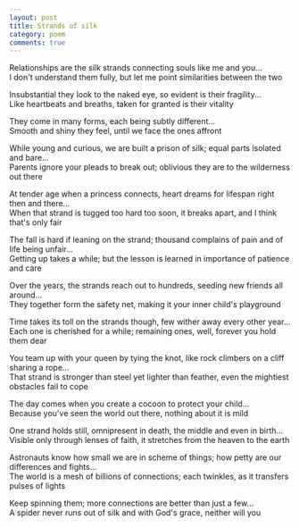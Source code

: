 ```yaml
---
layout: post
title: Strands of silk
category: poem
comments: true
---
```



Relationships are the silk strands connecting souls like me and you...   
I don't understand them fully, but let me point similarities between the two


Insubstantial they look to the naked eye, so evident is their fragility...   
Like heartbeats and breaths, taken for granted is their vitality 


They come in many forms, each being subtly different...   
Smooth and shiny they feel, until we face the ones affront 


While young and curious, we are built a prison of silk; equal parts isolated and bare...   
Parents ignore your pleads to break out; oblivious they are to the wilderness out there 


At tender age when a princess connects, heart dreams for lifespan right then and there...  
When that strand is tugged too hard too soon, it breaks apart, and I think that's only fair 


The fall is hard if leaning on the strand; thousand complains of pain and of life being unfair...   
Getting up takes a while; but the lesson is learned in importance of patience and care


Over the years, the strands reach out to hundreds, seeding new friends all around...   
They together form the safety net, making it your inner child's playground  


Time takes its toll on the strands though, few wither away every other year...   
Each one is cherished for a while; remaining ones, well, forever you hold them dear


You team up with your queen by tying the knot, like rock climbers on a cliff sharing a rope...   
That strand is stronger than steel yet lighter than feather, even the mightiest obstacles fail to cope


The day comes when you create a cocoon to protect your child...   
Because you've seen the world out there, nothing about it is mild 


One strand holds still, omnipresent in death, the middle and even in birth...   
Visible only through lenses of faith, it stretches from the heaven to the earth 


Astronauts know how small we are in scheme of things; how petty are our differences and fights...   
The world is a mesh of billions of connections; each twinkles, as it transfers pulses of lights 


Keep spinning them; more connections are better than just a few...   
A spider never runs out of silk and with God's grace, neither will you 


